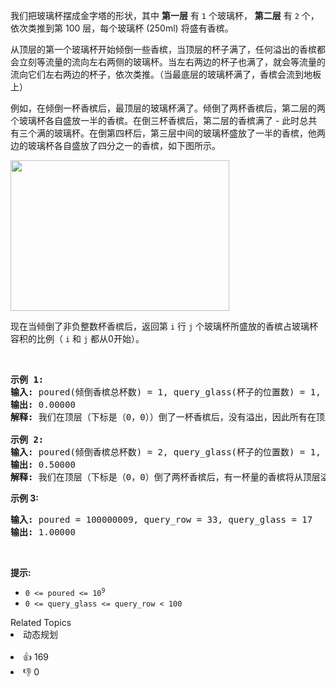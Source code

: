 <p>我们把玻璃杯摆成金字塔的形状，其中&nbsp;<strong>第一层</strong>&nbsp;有 <code>1</code> 个玻璃杯， <strong>第二层</strong>&nbsp;有 <code>2</code> 个，依次类推到第 100 层，每个玻璃杯 (250ml) 将盛有香槟。</p>

<p>从顶层的第一个玻璃杯开始倾倒一些香槟，当顶层的杯子满了，任何溢出的香槟都会立刻等流量的流向左右两侧的玻璃杯。当左右两边的杯子也满了，就会等流量的流向它们左右两边的杯子，依次类推。（当最底层的玻璃杯满了，香槟会流到地板上）</p>

<p>例如，在倾倒一杯香槟后，最顶层的玻璃杯满了。倾倒了两杯香槟后，第二层的两个玻璃杯各自盛放一半的香槟。在倒三杯香槟后，第二层的香槟满了 - 此时总共有三个满的玻璃杯。在倒第四杯后，第三层中间的玻璃杯盛放了一半的香槟，他两边的玻璃杯各自盛放了四分之一的香槟，如下图所示。</p>

<p><img alt="" src="https://s3-lc-upload.s3.amazonaws.com/uploads/2018/03/09/tower.png" style="height: 241px; width: 350px;" /></p>

<p>现在当倾倒了非负整数杯香槟后，返回第 <code>i</code> 行 <code>j</code>&nbsp;个玻璃杯所盛放的香槟占玻璃杯容积的比例（ <code>i</code> 和 <code>j</code>&nbsp;都从0开始）。</p>

<p>&nbsp;</p>

<pre>
<strong>示例 1:</strong>
<strong>输入:</strong> poured(倾倒香槟总杯数) = 1, query_glass(杯子的位置数) = 1, query_row(行数) = 1
<strong>输出:</strong> 0.00000
<strong>解释:</strong> 我们在顶层（下标是（0，0））倒了一杯香槟后，没有溢出，因此所有在顶层以下的玻璃杯都是空的。

<strong>示例 2:</strong>
<strong>输入:</strong> poured(倾倒香槟总杯数) = 2, query_glass(杯子的位置数) = 1, query_row(行数) = 1
<strong>输出:</strong> 0.50000
<strong>解释:</strong> 我们在顶层（下标是（0，0）倒了两杯香槟后，有一杯量的香槟将从顶层溢出，位于（1，0）的玻璃杯和（1，1）的玻璃杯平分了这一杯香槟，所以每个玻璃杯有一半的香槟。
</pre>

<p>
 <meta charset="UTF-8" /></p>

<p><strong>示例 3:</strong></p>

<pre>
<strong>输入:</strong> poured = 100000009, query_row = 33, query_glass = 17
<strong>输出:</strong> 1.00000
</pre>

<p>&nbsp;</p>

<p><strong>提示:</strong></p>

<ul> 
 <li><code>0 &lt;=&nbsp;poured &lt;= 10<sup>9</sup></code></li> 
 <li><code>0 &lt;= query_glass &lt;= query_row&nbsp;&lt; 100</code></li> 
</ul>

<div><div>Related Topics</div><div><li>动态规划</li></div></div><br><div><li>👍 169</li><li>👎 0</li></div>